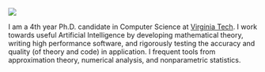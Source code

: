 
<img src="https://avatars1.githubusercontent.com/u/7769932?s=460&v=4"></img>

I am a 4th year Ph.D. candidate in Computer Science at [Virginia Tech](https://vt.edu).  I work towards useful Artificial Intelligence by developing mathematical theory, writing high performance software, and rigorously testing the accuracy and quality (of theory and code) in application. I frequent tools from approximation theory, numerical analysis, and nonparametric statistics.

